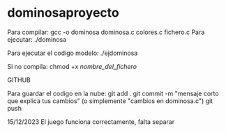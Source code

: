 # dominosaproyecto

Para compilar: gcc -o dominosa dominosa.c colores.c fichero.c
Para ejecutar: ./dominosa

Para ejecutar el codigo modelo: ./ejdominosa

Si no compila: chmod +x *nombre_del_fichero*

GITHUB

Para guardar el codigo en la nube: 
    git add .
    git commit -m "mensaje corto que explica tus cambios" (o simplemente "cambios en dominosa.c")
    git push

15/12/2023
El juego funciona correctamente, falta separar
